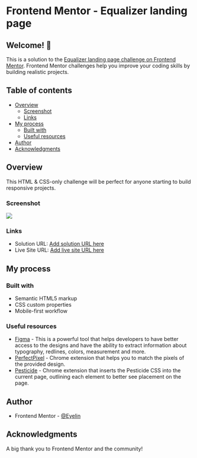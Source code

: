 # Frontend Mentor - Equalizer landing page

## Welcome! 👋

This is a solution to the [Equalizer landing page challenge on Frontend Mentor](https://www.frontendmentor.io/challenges/equalizer-landing-page-7VJ4gp3DE). Frontend Mentor challenges help you improve your coding skills by building realistic projects.

## Table of contents

- [Overview](#overview)
  - [Screenshot](#screenshot)
  - [Links](#links)
- [My process](#my-process)
  - [Built with](#built-with)
  - [Useful resources](#useful-resources)
- [Author](#author)
- [Acknowledgments](#acknowledgments)

## Overview

This HTML & CSS-only challenge will be perfect for anyone starting to build responsive projects.

### Screenshot

![](./screenshot.jpg)

### Links

- Solution URL: [Add solution URL here](https://your-solution-url.com)
- Live Site URL: [Add live site URL here](https://your-live-site-url.com)

## My process

### Built with

- Semantic HTML5 markup
- CSS custom properties
- Mobile-first workflow

### Useful resources

- [Figma](https://www.figma.com) - This is a powerful tool that helps developers to have better access to the designs and have the ability to extract information about typography, redlines, colors, measurement and more.
- [PerfectPixel](https://chrome.google.com/webstore/detail/perfectpixel-by-welldonec/dkaagdgjmgdmbnecmcefdhjekcoceebi) - Chrome extension that helps you to match the pixels of the provided design.
- [Pesticide](https://chrome.google.com/webstore/detail/pesticide-for-chrome/bakpbgckdnepkmkeaiomhmfcnejndkbi) - Chrome extension that inserts the Pesticide CSS into the current page, outlining each element to better see placement on the page.

## Author

- Frontend Mentor - [@Eyelin](https://www.frontendmentor.io/profile/eyelin)

## Acknowledgments

A big thank you to Frontend Mentor and the community!
